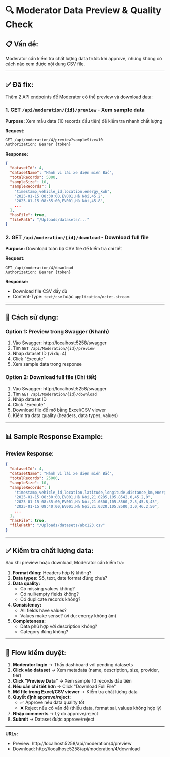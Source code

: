 # 🔍 Moderator Data Preview & Quality Check

## 📋 Vấn đề:
Moderator cần kiểm tra chất lượng data trước khi approve, nhưng không có cách nào xem được nội dung CSV file.

---

## ✅ Đã fix:
Thêm 2 API endpoints để Moderator có thể preview và download data:

### 1. **GET `/api/moderation/{id}/preview`** - Xem sample data
**Purpose:** Xem mẫu data (10 records đầu tiên) để kiểm tra nhanh chất lượng

**Request:**
```http
GET /api/moderation/4/preview?sampleSize=10
Authorization: Bearer {token}
```

**Response:**
```json
{
  "datasetId": 4,
  "datasetName": "Hành vi lái xe điện miền Bắc",
  "totalRecords": 5000,
  "sampleSize": 10,
  "sampleRecords": [
    "timestamp,vehicle_id,location,energy_kwh",
    "2025-01-15 08:30:00,EV001,Hà Nội,45.2",
    "2025-01-15 08:35:00,EV001,Hà Nội,45.8",
    ...
  ],
  "hasFile": true,
  "filePath": "/Uploads/datasets/..."
}
```

### 2. **GET `/api/moderation/{id}/download`** - Download full file
**Purpose:** Download toàn bộ CSV file để kiểm tra chi tiết

**Request:**
```http
GET /api/moderation/4/download
Authorization: Bearer {token}
```

**Response:**
- Download file CSV đầy đủ
- Content-Type: `text/csv` hoặc `application/octet-stream`

---

## 🎯 Cách sử dụng:

### **Option 1: Preview trong Swagger (Nhanh)**
1. Vào Swagger: http://localhost:5258/swagger
2. Tìm `GET /api/Moderation/{id}/preview`
3. Nhập dataset ID (ví dụ: 4)
4. Click "Execute"
5. Xem sample data trong response

### **Option 2: Download full file (Chi tiết)**
1. Vào Swagger: http://localhost:5258/swagger
2. Tìm `GET /api/Moderation/{id}/download`
3. Nhập dataset ID
4. Click "Execute"
5. Download file để mở bằng Excel/CSV viewer
6. Kiểm tra data quality (headers, data types, values)

---

## 📊 Sample Response Example:

### Preview Response:
```json
{
  "datasetId": 4,
  "datasetName": "Hành vi lái xe điện miền Bắc",
  "totalRecords": 25000,
  "sampleSize": 10,
  "sampleRecords": [
    "timestamp,vehicle_id,location,latitude,longitude,distance_km,energy_kwh,speed_kmh",
    "2025-01-15 08:30:00,EV001,Hà Nội,21.0285,105.8542,0,45.2,0",
    "2025-01-15 08:35:00,EV001,Hà Nội,21.0300,105.8560,2.5,45.8,45",
    "2025-01-15 08:40:00,EV001,Hà Nội,21.0320,105.8580,3.0,46.2,50",
    ...
  ],
  "hasFile": true,
  "filePath": "/Uploads/datasets/abc123.csv"
}
```

---

## ✅ Kiểm tra chất lượng data:

Sau khi preview hoặc download, Moderator cần kiểm tra:

1. **Format đúng:** Headers hợp lý không?
2. **Data types:** Số, text, date format đúng chưa?
3. **Data quality:**
   - Có missing values không?
   - Có null/empty fields không?
   - Có duplicate records không?
4. **Consistency:**
   - All fields have values?
   - Values make sense? (ví dụ: energy không âm)
5. **Completeness:**
   - Data phù hợp với description không?
   - Category đúng không?

---

## 🔄 Flow kiểm duyệt:

1. **Moderator login** → Thấy dashboard với pending datasets
2. **Click vào dataset** → Xem metadata (name, description, size, provider, tier)
3. **Click "Preview Data"** → Xem sample 10 records đầu tiên
4. **Nếu cần chi tiết hơn** → Click "Download Full File"
5. **Mở file trong Excel/CSV viewer** → Kiểm tra chất lượng data
6. **Quyết định approve/reject:**
   - ✅ Approve nếu data quality tốt
   - ❌ Reject nếu có vấn đề (thiếu data, format sai, values không hợp lý)
7. **Nhập comments** → Lý do approve/reject
8. **Submit** → Dataset được approve/reject

---

**URLs:**
- Preview: http://localhost:5258/api/moderation/4/preview
- Download: http://localhost:5258/api/moderation/4/download

